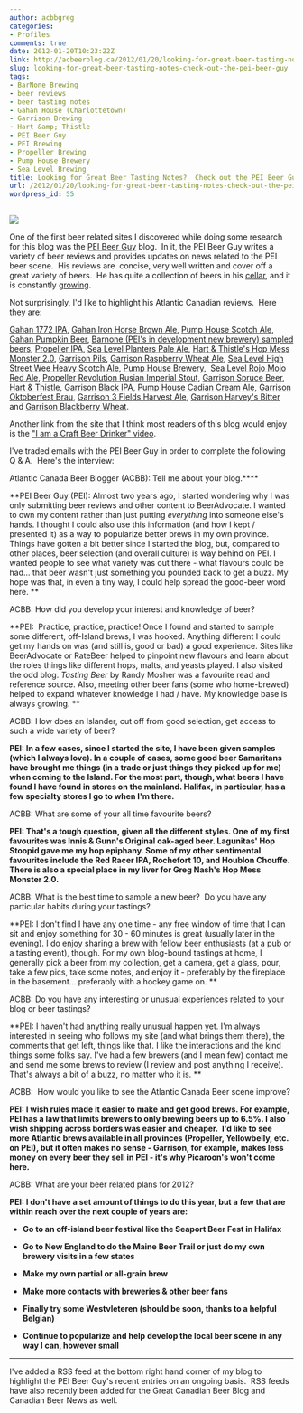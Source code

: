 ```yaml
---
author: acbbgreg
categories:
- Profiles
comments: true
date: 2012-01-20T10:23:22Z
link: http://acbeerblog.ca/2012/01/20/looking-for-great-beer-tasting-notes-check-out-the-pei-beer-guy/
slug: looking-for-great-beer-tasting-notes-check-out-the-pei-beer-guy
tags:
- BarNone Brewing
- beer reviews
- beer tasting notes
- Gahan House (Charlottetown)
- Garrison Brewing
- Hart &amp; Thistle
- PEI Beer Guy
- PEI Brewing
- Propeller Brewing
- Pump House Brewery
- Sea Level Brewing
title: Looking for Great Beer Tasting Notes?  Check out the PEI Beer Guy
url: /2012/01/20/looking-for-great-beer-tasting-notes-check-out-the-pei-beer-guy/
wordpress_id: 55
---
```


[![](http://acbeerblog.ca/wp-content/uploads/2012/01/pei-beer-guy-custom-header-180-by-900.jpg)](http://acbeerblog.ca/wp-content/uploads/2012/01/pei-beer-guy-custom-header-180-by-900.jpg)

One of the first beer related sites I discovered while doing some research for this blog was the [PEI Beer Guy](http://www.peibeerguy.com/) blog.  In it, the PEI Beer Guy writes a variety of beer reviews and provides updates on news related to the PEI beer scene.  His reviews are  concise, very well written and cover off a great variety of beers.  He has quite a collection of beers in his [cellar](http://www.peibeerguy.com/2011/06/whats-in-cellar.html), and it is constantly [growing](http://www.peibeerguy.com/2011/12/2011-holiday-haul.html).

Not surprisingly, I'd like to highlight his Atlantic Canadian reviews.  Here they are:

[Gahan 1772 IPA](http://www.peibeerguy.com/2011/12/gahan-1772-ipa.html), [Gahan Iron Horse Brown Ale](http://www.peibeerguy.com/2011/11/gahans-iron-horse-brown-ale.html), [Pump House Scotch Ale](http://www.peibeerguy.com/2011/08/pump-house-scotch-ale.html), [Gahan Pumpkin Beer](http://www.peibeerguy.com/2011/10/gahan-pumkpin-beer-tasted.html), [Barnone (PEI's in development new brewery) sampled beers](http://www.peibeerguy.com/2011/09/barnone-summer-sessions-pale-ale-and.html), [Propeller IPA](http://www.peibeerguy.com/2011/06/propeller-ipa.html), [Sea Level Planters Pale Ale](http://www.peibeerguy.com/2011/06/sea-level-planters-pale-ale.html), [Hart & Thistle's Hop Mess Monster 2.0](http://www.peibeerguy.com/2011/05/hart-thistles-hop-mess-monster-v20.html), [Garrison Pils](http://www.peibeerguy.com/2011/04/garrison-pils.html), [Garrison Raspberry Wheat Ale](http://www.peibeerguy.com/2011/03/garrison-raspberry-wheat-ale.html), [Sea Level High Street Wee Heavy Scotch Ale](http://www.peibeerguy.com/2011/04/sea-level-high-street-wee-heavy-scotch.html), [Pump House Brewery](http://www.peibeerguy.com/2011/04/pump-house-brewery.html),  [Sea Level Rojo Mojo Red Ale](http://www.peibeerguy.com/2011/03/sea-level-rojo-mojo-red-ale.html), [Propeller Revolution Rusian Imperial Stout](http://www.peibeerguy.com/2011/02/propeller-revolution-russian-imperial.html), [Garrison Spruce Beer](http://www.peibeerguy.com/2011/02/garrison-spruce-beer.html), [Hart & Thistle](http://www.peibeerguy.com/2011/01/hart-and-thistle.html), [Garrison Black IPA](http://www.peibeerguy.com/2011/01/garrison-black-ipa.html), [Pump House Cadian Cream Ale](http://www.peibeerguy.com/2010/12/pump-house-cadian-cream-ale.html), [Garrison Oktoberfest Brau](http://www.peibeerguy.com/2010/10/garrison-oktoberfest-brau.html), [Garrison 3 Fields Harvest Ale](http://www.peibeerguy.com/2010/10/garrison-3-fields-harvest-ale.html), [Garrison Harvey's Bitter](http://www.peibeerguy.com/2010/09/harveys-bitter.html) and [Garrison Blackberry Wheat](http://www.peibeerguy.com/2010/09/garrison-blackberry-wheat-ale.html).

Another link from the site that I think most readers of this blog would enjoy is the ["I am a Craft Beer Drinker" video](http://www.peibeerguy.com/2010/09/i-am-craft-beer-drinker.html).

I've traded emails with the PEI Beer Guy in order to complete the following Q & A.  Here's the interview:

Atlantic Canada Beer Blogger (ACBB): Tell me about your blog.****

**PEI Beer Guy (PEI): Almost two years ago, I started wondering why I was only submitting beer reviews and other content to BeerAdvocate. I wanted to own my content rather than just putting _everything_ into someone else's hands. I thought I could also use this information (and how I kept / presented it) as a way to popularize better brews in my own province. Things have gotten a bit better since I started the blog, but, compared to other places, beer selection (and overall culture) is way behind on PEI. I wanted people to see what variety was out there - what flavours could be had... that beer wasn't just something you pounded back to get a buzz. My hope was that, in even a tiny way, I could help spread the good-beer word here. **





ACBB: How did you develop your interest and knowledge of beer?







**PEI:  Practice, practice, practice! Once I found and started to sample some different, off-Island brews, I was hooked. Anything different I could get my hands on was (and still is, good or bad) a good experience. Sites like BeerAdvocate or RateBeer helped to pinpoint new flavours and learn about the roles things like different hops, malts, and yeasts played. I also visited the odd blog. _Tasting Beer_ by Randy Mosher was a favourite read and reference source. Also, meeting other beer fans (some who home-brewed) helped to expand whatever knowledge I had / have. My knowledge base is always growing. **







ACBB: How does an Islander, cut off from good selection, get access to such a wide variety of beer?







**PEI: In a few cases, since I started the site, I have been given samples (which I always love). In a couple of cases, some good beer Samaritans have brought me things (in a trade or just things they picked up for me) when coming to the Island. For the most part, though, what beers I have found I have found in stores on the mainland. Halifax, in particular, has a few specialty stores I go to when I'm there.**







ACBB: What are some of your all time favourite beers?







**PEI: That's a tough question, given all the different styles. One of my first favourites was Innis & Gunn's Original oak-aged beer. Lagunitas' Hop Stoopid gave me my hop epiphany. Some of my other sentimental favourites include the Red Racer IPA, Rochefort 10, and Houblon Chouffe. There is also a special place in my liver for Greg Nash's Hop Mess Monster 2.0.**







ACBB: What is the best time to sample a new beer?  Do you have any particular habits during your tastings?







**PEI: I don't find I have any one time - any free window of time that I can sit and enjoy something for 30 - 60 minutes is great (usually later in the evening). I do enjoy sharing a brew with fellow beer enthusiasts (at a pub or a tasting event), though. For my own blog-bound tastings at home, I generally pick a beer from my collection, get a camera, get a glass, pour, take a few pics, take some notes, and enjoy it - preferably by the fireplace in the basement... preferably with a hockey game on. **







ACBB: Do you have any interesting or unusual experiences related to your blog or beer tastings?







**PEI: I haven't had anything really unusual happen yet. I'm always interested in seeing who follows my site (and what brings them there), the comments that get left, things like that. I like the interactions and the kind things some folks say. I've had a few brewers (and I mean few) contact me and send me some brews to review (I review and post anything I receive). That's always a bit of a buzz, no matter who it is. **







ACBB:  How would you like to see the Atlantic Canada Beer scene improve?







**PEI: I wish rules made it easier to make and get good brews. For example, PEI has a law that limits brewers to only brewing beers up to 6.5%. I also wish shipping across borders was easier and cheaper.  I'd like to see more Atlantic brews available in all provinces (Propeller, Yellowbelly, etc. on PEI), but it often makes no sense - Garrison, for example, makes less money on every beer they sell in PEI - it's why Picaroon's won't come here.**







ACBB: What are your beer related plans for 2012?





**PEI: I don't have a set amount of things to do this year, but a few that are within reach over the next couple of years are:**





	
  * **Go to an off-island beer festival like the Seaport Beer Fest in Halifax**

	
  * **Go to New England to do the Maine Beer Trail or just do my own brewery visits in a few states**

	
  * **Make my own partial or all-grain brew**

	
  * **Make more contacts with breweries & other beer fans**

	
  * **Finally try some Westvleteren (should be soon, thanks to a helpful Belgian)**

	
  * **Continue to popularize and help develop the local beer scene in any way I can, however small**


________________________________________________________________________________________________________________________________________________

I've added a RSS feed at the bottom right hand corner of my blog to highlight the PEI Beer Guy's recent entries on an ongoing basis.  RSS feeds have also recently been added for the Great Canadian Beer Blog and Canadian Beer News as well.
